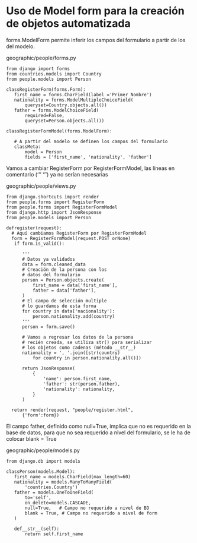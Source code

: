# Uso de Model form para la creación de objetos automatizada

forms.ModelForm permite inferir los campos del formulario a partir de los del modelo.

geographic/people/forms.py
```
from django import forms
from countries.models import Country
from people.models import Person

classRegisterForm(forms.Form):
   first_name = forms.CharField(label ='Primer Nombre')
   nationality = forms.ModelMultipleChoiceField(
       queryset=Country.objects.all())
   father = forms.ModelChoiceField(
       required=False,  
       queryset=Person.objects.all())

classRegisterFormModel(forms.ModelForm):

   # A partir del modelo se definen los campos del formulario
   classMeta:
       model = Person
       fields = ['first_name', 'nationality', 'father']
```
Vamos a cambiar RegisterForm por RegisterFormModel, las líneas en comentario (‘’’ ‘’’) ya no serían necesarias

geographic/people/views.py
```
from django.shortcuts import render
from people.forms import RegisterForm
from people.forms import RegisterFormModel
from django.http import JsonResponse
from people.models import Person

defregister(request):
  # Aquí cambiamos RegisterForm por RegisterFormModel
  form = RegisterFormModel(request.POST orNone)
   if form.is_valid():
    
      '''   
      # Datos ya validados
      data = form.cleaned_data
      # Creación de la persona con los
      # datos del formulario
      person = Person.objects.create(
          first_name = data['first_name'],
          father = data['father'],
      )
      # El campo de selección multiple
      # lo guardamos de esta forma
      for country in data['nacionality']:
          person.nationality.add(country)
      '''
      person = form.save()  

	  # Vamos a regresar los datos de la persona
      # recién creada, se utiliza str() para serializar
      # los objetos como cadenas (método __str__)
      nationality = ', '.join([str(country)
          for country in person.nationality.all()])
    
      return JsonResponse(
          {
              'name': person.first_name,
              'father': str(person.father),
              'nationality': nationality,
          }              
      )

  return render(request, "people/register.html",
      {'form':form})
```
El campo father, definido como null=True, implica que no es requerido en la base de datos, para que no sea requerido a nivel del formulario, se le ha de colocar blank = True

geographic/people/models.py
```
from django.db import models

classPerson(models.Model):
   first_name = models.CharField(max_length=60)
   nationality = models.ManyToManyField(
       'countries.Country')
   father = models.OneToOneField(
       to='self',
       on_delete=models.CASCADE,
       null=True,   # Campo no requerido a nivel de BD
       blank = True, # Campo no requerido a nivel de form
   )

   def__str__(self):
       return self.first_name 
```